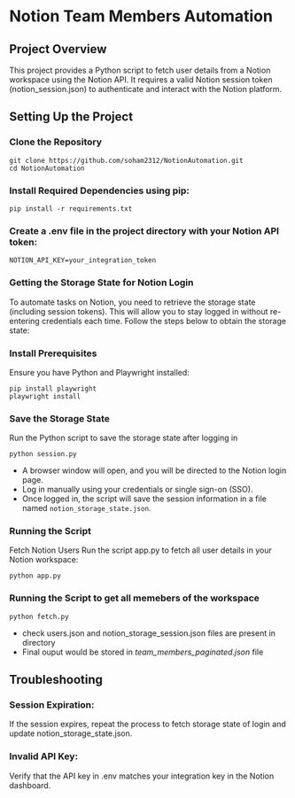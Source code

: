 # Notion Team Members Automation 
 
## Project Overview
This project provides a Python script to fetch user details from a Notion workspace using the Notion API. It requires a valid Notion session token (notion_session.json) to authenticate and interact with the Notion platform.

## Setting Up the Project
### Clone the Repository

```
git clone https://github.com/soham2312/NotionAutomation.git
cd NotionAutomation
```

### Install Required Dependencies using pip:

```
pip install -r requirements.txt
```

### Create a .env file in the project directory with your Notion API token:

```
NOTION_API_KEY=your_integration_token
```
### Getting the Storage State for Notion Login
To automate tasks on Notion, you need to retrieve the storage state (including session tokens). This will allow you to stay logged in without re-entering credentials each time. Follow the steps below to obtain the storage state:

### Install Prerequisites
Ensure you have Python and Playwright installed:
```
pip install playwright
playwright install
```
### Save the Storage State
Run the Python script to save the storage state after logging in
``` 
python session.py
```
- A browser window will open, and you will be directed to the Notion login page.
- Log in manually using your credentials or single sign-on (SSO).
- Once logged in, the script will save the session information in a file named `notion_storage_state.json`.

### Running the Script
Fetch Notion Users Run the script app.py to fetch all user details in your Notion workspace:

```
python app.py
```
### Running the Script to get all memebers of the workspace
```
python fetch.py
```
- check users.json and notion_storage_session.json files are present in directory
- Final ouput would be stored in *team_members_paginated.json* file

## Troubleshooting

### Session Expiration:
 If the session expires, repeat the process to fetch storage state of login and update notion_storage_state.json.

### Invalid API Key: 
Verify that the API key in .env matches your integration key in the Notion dashboard.

